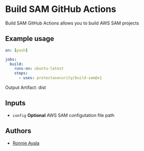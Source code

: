 # Build SAM GitHub Actions

Build SAM GitHub Actions allows you to build AWS SAM projects

## Example usage

```yaml
on: [push]

jobs:
  build:
    runs-on: ubuntu-latest
    steps:
      - uses: protectasecurity/build-sam@v1
```
Output Artifact: dist

## Inputs

- `config` **Optional** AWS SAM configutation file path

## Authors

- [Ronnie Ayala](https://github.com/ronnieacs)